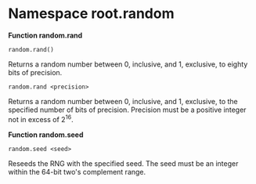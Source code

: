 # Namespace root.random

**Function random.rand**

```
random.rand()
```

Returns a random number between 0, inclusive, and 1, exclusive, to eighty bits of precision.

```
random.rand <precision>
```

Returns a random number between 0, inclusive, and 1, exclusive, to the specified number of bits of precision. Precision must be a positive integer not in excess of 2<sup>16</sup>.

**Function random.seed**

```
random.seed <seed>
```

Reseeds the RNG with the specified seed. The seed must be an integer within the 64-bit two's complement range.
